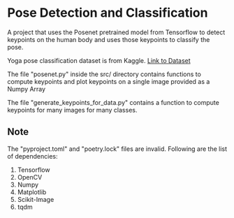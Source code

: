 # Pose Detection and Classification

A project that uses the Posenet pretrained model from Tensorflow to detect keypoints on the human body
and uses those keypoints to classify the pose.

Yoga pose classification dataset is from Kaggle. [Link to Dataset](https://www.kaggle.com/niharika41298/yoga-poses-dataset)

The file "posenet.py" inside the src/ directory contains functions to compute keypoints and plot keypoints on a single image
provided as a Numpy Array

The file "generate_keypoints_for_data.py" contains a function to compute keypoints for many images for many classes.

## Note
The "pyproject.toml" and "poetry.lock" files are invalid. Following are the list of dependencies:
1. Tensorflow
2. OpenCV
3. Numpy
4. Matplotlib
5. Scikit-Image
6. tqdm